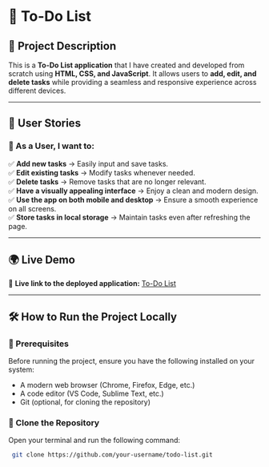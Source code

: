# 🌟 To-Do List

## 📌 Project Description  
This is a **To-Do List application** that I have created and developed from scratch using **HTML, CSS, and JavaScript**. It allows users to **add, edit, and delete tasks** while providing a seamless and responsive experience across different devices.

---

## 🚀 User Stories  

### 👤 As a User, I want to:  
✅ **Add new tasks** → Easily input and save tasks.  
✅ **Edit existing tasks** → Modify tasks whenever needed.  
✅ **Delete tasks** → Remove tasks that are no longer relevant.  
✅ **Have a visually appealing interface** → Enjoy a clean and modern design.  
✅ **Use the app on both mobile and desktop** → Ensure a smooth experience on all screens.  
✅ **Store tasks in local storage** → Maintain tasks even after refreshing the page.  

---

## 🌍 Live Demo  
🔗 **Live link to the deployed application:** [To-Do List](https://momenanan.github.io/task3-ToDoList/)  

---

## 🛠️ How to Run the Project Locally  

### **📝 Prerequisites**  
Before running the project, ensure you have the following installed on your system:  
- A modern web browser (Chrome, Firefox, Edge, etc.)  
- A code editor (VS Code, Sublime Text, etc.)  
- Git (optional, for cloning the repository)  

### **💼 Clone the Repository**  
Open your terminal and run the following command:  

```bash
 git clone https://github.com/your-username/todo-list.git
```


